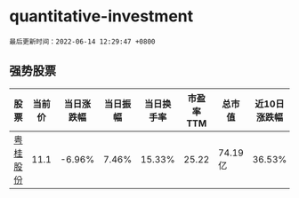 # quantitative-investment

`最后更新时间：2022-06-14 12:29:47 +0800`

## 强势股票

|股票|当前价|当日涨跌幅|当日振幅|当日换手率|市盈率TTM|总市值|近10日涨跌幅|
|----|----|----|----|----|----|----|----|
|[粤桂股份](https://xueqiu.com/S/SZ000833)|11.1|-6.96%|7.46%|15.33%|25.22|74.19亿|36.53%|
